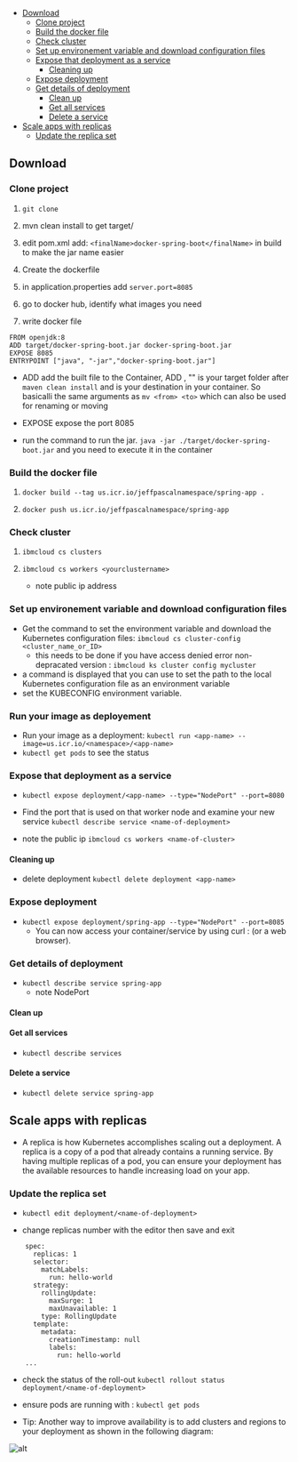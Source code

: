 
- [Download](#download)
  - [Clone project](#clone-project)
  - [Build the docker file](#build-the-docker-file)
  - [Check cluster](#check-cluster)
  - [Set up environement variable and download configuration files](#set-up-environement-variable-and-download-configuration-files)
  - [Expose that deployment as a service](#expose-that-deployment-as-a-service)
    - [Cleaning up](#cleaning-up)
  - [Expose deployment](#expose-deployment)
  - [Get details of deployment](#get-details-of-deployment)
    - [Clean up](#clean-up)
    - [Get all services](#get-all-services)
    - [Delete a service](#delete-a-service)
- [Scale apps with replicas](#scale-apps-with-replicas)
  - [Update the replica set](#update-the-replica-set)

## Download

### Clone project 
1. ```git clone```
2. mvn clean install to get target/
3. edit pom.xml add:
   ```<finalName>docker-spring-boot</finalName>```
   in build to make the jar name easier

4. Create the dockerfile
5. in application.properties add ```server.port=8085```

1. go to docker hub, identify what images you need
2. write docker file

```
FROM openjdk:8
ADD target/docker-spring-boot.jar docker-spring-boot.jar
EXPOSE 8085
ENTRYPOINT ["java", "-jar","docker-spring-boot.jar"]
```

- ADD add the built file to the Container, ADD <from> <to>, "<from>" is your target folder after ```maven clean install``` and <to> is your destination in your container. So basicalli the same arguments as ```mv <from> <to>``` which can also be used for renaming or moving

- EXPOSE expose the port 8085
- run the command to run the jar. ```java -jar ./target/docker-spring-boot.jar```  and you need to execute it in the container

### Build the docker file

1. ```docker build --tag us.icr.io/jeffpascalnamespace/spring-app .```

2. ```docker push us.icr.io/jeffpascalnamespace/spring-app```

### Check cluster

1. ```ibmcloud cs clusters```
  
2. ```ibmcloud cs workers <yourclustername>```
   - note public ip address

### Set up environement variable and download configuration files

- Get the command to set the environment variable and download the Kubernetes configuration files:
```ibmcloud cs cluster-config <cluster_name_or_ID>```
    - this needs to be done if you have access denied error
non-depracated version : ```ibmcloud ks cluster config mycluster```
- a command is displayed that you can use to set the path to the local Kubernetes configuration file as an environment variable
- set the KUBECONFIG environment variable.

### Run your image as deployement

- Run your image as a deployment:
```kubectl run <app-name> --image=us.icr.io/<namespace>/<app-name>```
- ```kubectl get pods``` to see the status

### Expose that deployment as a service

- ```kubectl expose deployment/<app-name> --type="NodePort" --port=8080```
- Find the port that is used on that worker node and examine your new service
```kubectl describe service <name-of-deployment>```

- note the public ip
```ibmcloud cs workers <name-of-cluster>```


#### Cleaning up

- delete deployment ```kubectl delete deployment <app-name>```

### Expose deployment

- ```kubectl expose deployment/spring-app --type="NodePort" --port=8085```
  - You can now access your container/service by using curl <public-IP>:<nodeport> (or a web browser).
  
### Get details of deployment

- ```kubectl describe service spring-app```
  - note NodePort

#### Clean up

#### Get all services

- ```kubectl describe services```

#### Delete a service

- ```kubectl delete service spring-app```

## Scale apps with replicas

- A replica is how Kubernetes accomplishes scaling out a deployment. A replica is a copy of a pod that already contains a running service. By having multiple replicas of a pod, you can ensure your deployment has the available resources to handle increasing load on your app.

### Update the replica set

- ```kubectl edit deployment/<name-of-deployment>```

- change replicas number with the editor then save and exit

``` ...
    spec:
      replicas: 1
      selector:
        matchLabels:
          run: hello-world
      strategy:
        rollingUpdate:
          maxSurge: 1
          maxUnavailable: 1
        type: RollingUpdate
      template:
        metadata:
          creationTimestamp: null
          labels:
            run: hello-world
    ...
```

- check the status of the roll-out ```kubectl rollout status deployment/<name-of-deployment>```

- ensure pods are running with : ```kubectl get pods```

- Tip: Another way to improve availability is to add clusters and regions to your deployment as shown in the following diagram:

![alt](images/kluster-high-availability.PNG)
